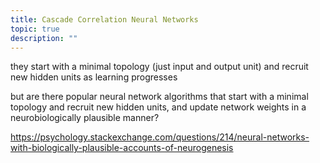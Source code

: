 ```yaml
---
title: Cascade Correlation Neural Networks
topic: true
description: ""
---
```


they start with a minimal topology (just input and output unit) and recruit new hidden units as learning progresses

but are there popular neural network algorithms that start with a minimal topology and recruit new hidden units, and update network weights in a neurobiologically plausible manner?

https://psychology.stackexchange.com/questions/214/neural-networks-with-biologically-plausible-accounts-of-neurogenesis

